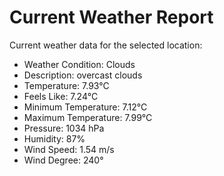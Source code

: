# Current Weather Report
Current weather data for the selected location:
- Weather Condition: Clouds
- Description: overcast clouds
- Temperature: 7.93°C
- Feels Like: 7.24°C
- Minimum Temperature: 7.12°C
- Maximum Temperature: 7.99°C
- Pressure: 1034 hPa
- Humidity: 87%
- Wind Speed: 1.54 m/s
- Wind Degree: 240°
